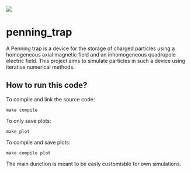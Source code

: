
<img src="./res/figs/plots/xy-12-F">

# penning_trap
A Penning trap is a device for the storage of charged particles using a homogeneous axial magnetic field and an inhomogeneous quadrupole electric field. This project aims to simulate particles in such a device using iterative numerical methods.

## How to run this code?

To compile and link the source code:
```
make compile
```
To only save plots:
```
make plot
```

To compile and save plots:
```
make compile plot
```

The main dunction is meant to be easly customisble for own simulations.


